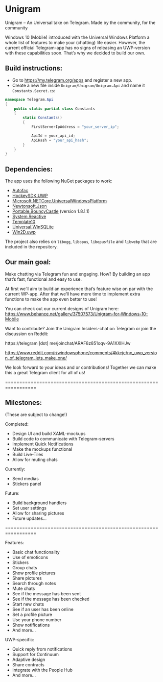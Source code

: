 # Unigram
Unigram – An Universal take on Telegram. Made by the community, for the community

Windows 10 (Mobile) introduced with the Universal Windows Platform a whole list of features to make your (chatting) life easier. However, the current official Telegram-app has no signs of releasing an UWP-version with these capabilities soon. That’s why we decided to build our own.

Build instructions:
-
* Go to https://my.telegram.org/apps and register a new app.
* Create a new file inside `Unigram/Unigram/Unigram.Api` and name it `Constants.Secret.cs`:
```csharp
namespace Telegram.Api
{
    public static partial class Constants
    {
        static Constants()
        {
            FirstServerIpAddress = "your_server_ip";

            ApiId = your_api_id;
            ApiHash = "your_api_hash";
        }
    }
}
```

Dependencies:
-
The app uses the following NuGet packages to work:
* [Autofac](https://www.nuget.org/packages/Autofac/)
* [HockeySDK.UWP](https://www.nuget.org/packages/HockeySDK.UWP/)
* [Microsoft.NETCore.UniversalWindowsPlatform](https://www.nuget.org/packages/Microsoft.NETCore.UniversalWindowsPlatform/)
* [Newtonsoft.Json](https://www.nuget.org/packages/Newtonsoft.Json/)
* [Portable.BouncyCastle](https://www.nuget.org/packages/Portable.BouncyCastle/1.8.1.1) (version 1.8.1.1)
* [System.Reactive](https://www.nuget.org/packages/System.Reactive/)
* [Template10](https://www.nuget.org/packages/Template10/)
* [Universal.WinSQLite](https://www.nuget.org/packages/Universal.WinSQLite/)
* [Win2D.uwp](https://www.nuget.org/packages/Win2D.uwp/)

The project also relies on `libogg`, `libopus`, `libopusfile` and `libwebp` that are included in the repository.

Our main goal:
-
Make chatting via Telegram fun and engaging. How? By building an app that’s fast, functional and easy to use.


At first we’ll aim to build an experience that’s feature wise on par with the current WP-app. After that we’ll have more time to implement extra functions to make the app even better to use!

You can check out our current designs of Unigram here:
https://www.behance.net/gallery/37507573/Unigram-for-Windows-10-Mobile

Want to contribute? Join the Unigram Insiders-chat on Telegram or join the discussion on Reddit: 

https://telegram [dot] me/joinchat/ARAF8z851oqv-9A1XXlHJw

https://www.reddit.com/r/windowsphone/comments/4kkcjc/no_uwp_version_of_telegram_lets_make_one/

We look forward to your ideas and or contributions! Together we can make this a great Telegram client for all of us!

=================================================================

Milestones:
-
(These are subject to change!)

Completed:
-	Design UI and build XAML-mockups
-	Build code to communicate with Telegram-servers
-	Implement Quick Notifications
-	Make the mockups functional
-	Build Live-Tiles
-	Allow for muting chats

Currently:
-   Send medias
-   Stickers panel

Future:
-	Build background handlers
-	Set user settings
-	Allow for sharing pictures
-	Future updates…

=================================================================

Features:
-	Basic chat functionality
-	Use of emoticons
-	Stickers
-	Group chats
-	Show profile pictures
-	Share pictures
-	Search through notes
-	Mute chats
-	See if the message has been sent
-	See if the message has been checked
-	Start new chats
-	See if an user has been online
-	Set a profile picture
-	Use your phone number
-	Show notifications
-	And more…

UWP-specific:
-	Quick reply from notifications
-	Support for Continuum
-	Adaptive design
-	Share contracts
-	Integrate with the People Hub
-	And more…

[SQLite]:https://marketplace.visualstudio.com/items?itemName=SQLiteDevelopmentTeam.SQLiteforUniversalWindowsPlatform
